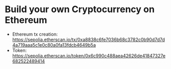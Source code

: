 # Build your own Cryptocurrency on Ethereum

- Ethereum tx creation: https://sepolia.etherscan.io/tx/0xa8838c6fe7036b68c3782c0b90d7d7d4a719aaa5c1e0c80a0fa13fdcb4649b5a
- Token: https://sepolia.etherscan.io/token/0x6c990c488aea42626de41847327e682522489414